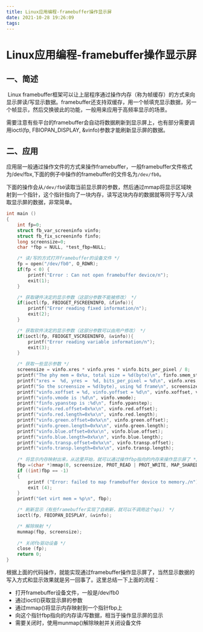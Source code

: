 ```yaml
---
title: Linux应用编程-framebuffer操作显示屏
date: 2021-10-28 19:26:09
tags:
---
```


# Linux应用编程-framebuffer操作显示屏

## 一、简述

​	Linux framebuffer框架可以让上层程序通过操作内存（称为帧缓存）的方式来向显示屏读/写显示数据。framebuffer还支持双缓存，用一个帧填充显示数据，另一个帧显示，然后交换彼此的功能，一般用来应用于高频率显示的场景。

​	需要注意有些平台的framebuffer会自动将数据刷新到显示屏上，也有部分需要调用ioctl(fp, FBIOPAN_DISPLAY, &vinfo)参数才能刷新显示屏的数据。



## 二、应用

​	应用层一般通过操作文件的方式来操作framebuffer，一般framebuffer文件格式为/dev/fbx,下面的例子中操作的framebuffer的文件名为`/dev/fb0`。

​	下面的操作会从`/dev/fb0`读取当前显示屏的参数，然后通过mmap将显示区域映射到一个指针，这个指针指向了一块内存，读写这块内存的数据就等同于写入/读取显示屏的数据，非常简单。

```c
int main ()   
{  
    int fp=0;  
    struct fb_var_screeninfo vinfo;  
    struct fb_fix_screeninfo finfo;  
    long screensize=0;  
    char *fbp = NULL, *test_fbp=NULL;    

    /* 读/写的方式打开framebuffer的设备文件 */
    fp = open("/dev/fb0", O_RDWR);  
    if(fp < 0) {  
        printf("Error : Can not open framebuffer device/n");  
        exit(1);  
    }  

    /* 获取硬件决定的显示参数（这部分参数不能被修改） */
    if(ioctl(fp, FBIOGET_FSCREENINFO, &finfo)){  
        printf("Error reading fixed information/n");  
        exit(2);  
    }  

    /* 获取软件决定的显示参数（这部分参数可以由用户修改） */
    if(ioctl(fp, FBIOGET_VSCREENINFO, &vinfo)){  
        printf("Error reading variable information/n");  
        exit(3);  
    }  

    /* 获取一些显示参数 */
    screensize = vinfo.xres * vinfo.yres * vinfo.bits_per_pixel / 8;  
    printf("The phy mem = 0x%x, total size = %d(byte)\n", finfo.smem_start, finfo.smem_len);  
    printf("xres =  %d, yres =  %d, bits_per_pixel = %d\n", vinfo.xres, vinfo.yres, vinfo.bits_per_pixel);  
    printf("So the screensize = %d(byte), using %d frame\n", screensize, finfo.smem_len/screensize);
    printf("vinfo.xoffset = %d, vinfo.yoffset = %d\n", vinfo.xoffset, vinfo.yoffset);  
    printf("vinfo.vmode is :%d\n", vinfo.vmode);  
    printf("finfo.ypanstep is :%d\n", finfo.ypanstep);  
    printf("vinfo.red.offset=0x%x\n", vinfo.red.offset);
    printf("vinfo.red.length=0x%x\n", vinfo.red.length);
    printf("vinfo.green.offset=0x%x\n", vinfo.green.offset);
    printf("vinfo.green.length=0x%x\n", vinfo.green.length);
    printf("vinfo.blue.offset=0x%x\n", vinfo.blue.offset);
    printf("vinfo.blue.length=0x%x\n", vinfo.blue.length);
    printf("vinfo.transp.offset=0x%x\n", vinfo.transp.offset);
    printf("vinfo.transp.length=0x%x\n", vinfo.transp.length);
    
    /* 将显示内存映射出来，从这里开始，就可以通过操作fbp指向的内存来操作显示屏了 */
    fbp =(char *)mmap(0, screensize, PROT_READ | PROT_WRITE, MAP_SHARED, fp,0);  
    if ((int)fbp == -1)  
    {    
        printf ("Error: failed to map framebuffer device to memory./n");  
        exit (4);  
    }
    printf("Get virt mem = %p\n", fbp);  

    /* 刷新显示（有些framebuffer实现了自刷新，就可以不调用这个api） */
    ioctl(fp, FBIOPAN_DISPLAY, &vinfo);

	/* 解除映射 */
    munmap(fbp, screensize);
    
    /* 关闭fb驱动设备 */
    close (fp);
    return 0;
}  
```

​	根据上面的代码操作，就能实现通过framebuffer操作显示屏了，当然显示数据的写入方式和显示效果就是另一回事了。这里总结一下上面的流程：

- 打开framebuffer设备文件，一般是/dev/fb0
- 通过ioctl()获取显示屏的参数
- 通过mmap()将显示内存映射到一个指针fbp上
- 向这个指针fbp指向的内存读/写数据，相当于操作显示屏的显示
- 需要关闭时，使用munmap()解除映射并关闭设备文件


